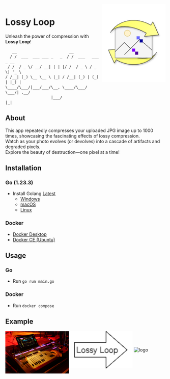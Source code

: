 <img align="right" src="./icon/icon.png" alt="logo" width=200cm>

# Lossy Loop

Unleash the power of compression with **Lossy Loop**!  

```text
   __                       __                   
  / /  ___  ___ ___ _   _  / /  ___   ___  _ __  
 / /  / _ \/ __/ __| | | |/ /  / _ \ / _ \| '_ \ 
/ /__| (_) \__ \__ \ |_| / /__| (_) | (_) | |_) |
\____/\___/|___/___/\__, \____/\___/ \___/| .__/ 
                    |___/                 |_|   
```

## About

This app repeatedly compresses your uploaded JPG image up to 1000 times, showcasing the fascinating effects of lossy compression.  
Watch as your photo evolves (or devolves) into a cascade of artifacts and degraded pixels.  
Explore the beauty of destruction—one pixel at a time!

## Installation

### Go (1.23.3)

- Install Golang [Latest](https://go.dev/dl/)
  - [Windows](https://go.dev/dl/go1.23.3.windows-amd64.msi)
  - [macOS](https://go.dev/dl/go1.23.3.darwin-amd64.pkg)
  - [Linux](https://go.dev/dl/go1.23.3.linux-amd64.tar.gz)

### Docker

- [Docker Desktop](https://docs.docker.com/get-started/get-docker/)
- [Docker CE (Ubuntu)](https://docs.docker.jp/engine/installation/linux/docker-ce/ubuntu.html)

## Usage

### Go

- Run `go run main.go`


### Docker

- Run `docker compose`

## Example

<img align="left"   src="./input/test.jpg" alt="logo" width=200cm>
<img align="center" src="./icon/export.png" alt="logo" width=200cm>
<img align="center"  src="./output/image-test.jpg" alt="logo" width=200cm>
